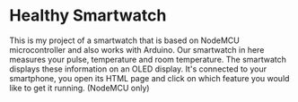 # Healthy Smartwatch
This is my project of a smartwatch that is based on NodeMCU microcontroller and also works with Arduino.
Our smartwatch in here measures your pulse, temperature and room temperature.
The smartwatch displays these information on an OLED display.
It's connected to your smartphone, you open its HTML page and click on which feature you would like to get it running. (NodeMCU only)
